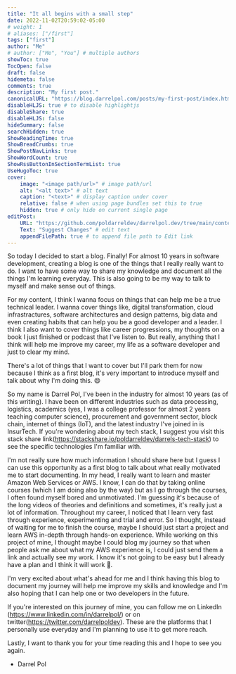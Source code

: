 ```yaml
---
title: "It all begins with a small step"
date: 2022-11-02T20:59:02-05:00
# weight: 1
# aliases: ["/first"]
tags: ["first"]
author: "Me"
# author: ["Me", "You"] # multiple authors
showToc: true
TocOpen: false
draft: false
hidemeta: false
comments: true
description: "My first post."
canonicalURL: "https://blog.darrelpol.com/posts/my-first-post/index.html"
disableHLJS: true # to disable highlightjs
disableShare: true
disableHLJS: false
hideSummary: false
searchHidden: true
ShowReadingTime: true
ShowBreadCrumbs: true
ShowPostNavLinks: true
ShowWordCount: true
ShowRssButtonInSectionTermList: true
UseHugoToc: true
cover:
    image: "<image path/url>" # image path/url
    alt: "<alt text>" # alt text
    caption: "<text>" # display caption under cover
    relative: false # when using page bundles set this to true
    hidden: true # only hide on current single page
editPost:
    URL: "https://github.com/poldarreldev/darrelpol.dev/tree/main/content"
    Text: "Suggest Changes" # edit text
    appendFilePath: true # to append file path to Edit link
---
```


So today I decided to start a blog. Finally! For almost 10 years in software development, creating a blog is one of the things that I really really want to do. I want to have some way to share my knowledge and document all the things I'm learning everyday. This is also going to be my way to talk to myself and make sense out of things.

For my content, I think I wanna focus on things that can help me be a true technical leader. I wanna cover things like, digital transformation, cloud infrastractures, software architectures and design patterns, big data and even creating habits that can help you be a good developer and a leader. I think I also want to cover things like career progressions, my thoughts on a book I just finished or podcast that I've listen to. But really, anything that I think will help me improve my career, my life as a software developer and just to clear my mind. 

There's a lot of things that I want to cover but I'll park them for now because I think as a first blog, it's very important to introduce myself and talk about why I'm doing this. :smile:

So my name is Darrel Pol, I've been in the industry for almost 10 years (as of this writing). I have been on different industries such as data processing, logistics, academics (yes, I was a college professor for almost 2 years teaching computer science), procurement and government sector, block chain, internet of things (IoT), and the latest industry I've joined in is InsurTech. If you're wondering about my tech stack, I suggest you visit this stack share link(https://stackshare.io/poldarreldev/darrels-tech-stack) to see the specific technologies I'm familiar with. 

I'm not really sure how much information I should share here but I guess I can use this opportunity as a first blog to talk about what really motivated me to start documenting. In my head, I really want to learn and master Amazon Web Services or AWS. I know, I can do that by taking online courses (which I am doing also by the way) but as I go through the courses, I often found myself bored and unmotivated. I'm guessing it's because of the long videos of theories and definitions and sometimes, it's really just a lot of information. Throughout my career, I noticed that I learn very fast through experience, experimenting and trial and error. So I thought, instead of waiting for me to finish the course, maybe I should just start a project and learn AWS in-depth through hands-on experience. While working on this project of mine, I thought maybe I could blog my journey so that when people ask me about what my AWS experience is, I could just send them a link and actually see my work. I know it's not going to be easy but I already have a plan and I think it will work :crossed_fingers:.

I'm very excited about what's ahead for me and I think having this blog to document my journey will help me improve my skills and knowledge and I'm also hoping that I can help one or two developers in the future. 

If you're interested on this journey of mine, you can follow me on LinkedIn (https://www.linkedin.com/in/darrelpol/) or on twitter(https://twitter.com/darrelpoldev). These are the platforms that I personally use everyday and I'm planning to use it to get more reach. 

Lastly, I want to thank you for your time reading this and I hope to see you again. 

- Darrel Pol